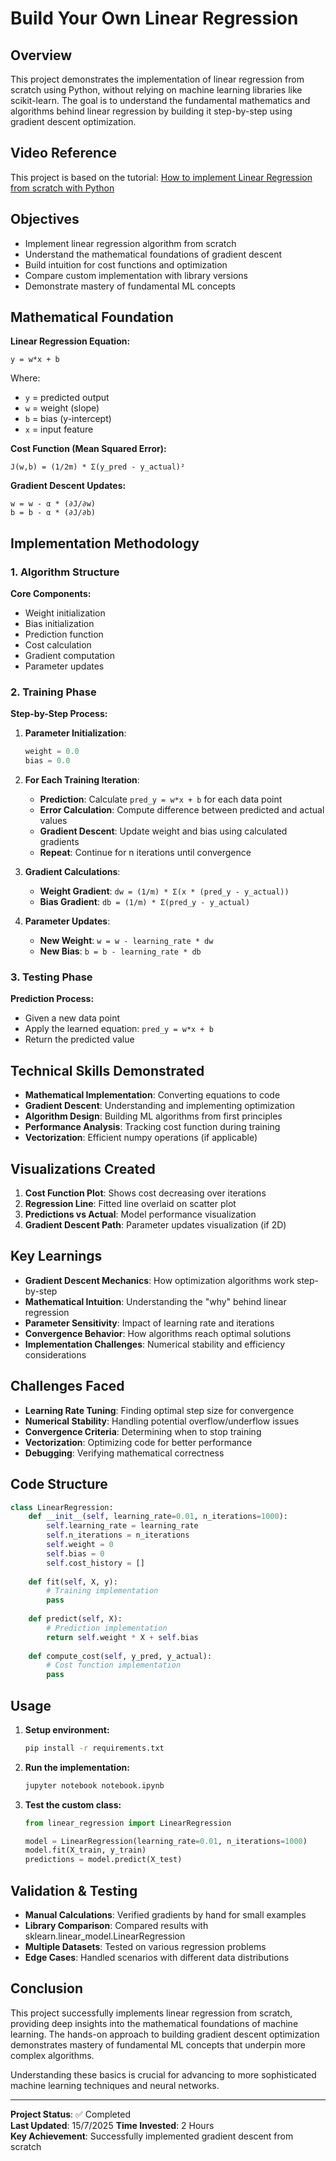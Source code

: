 # Build Your Own Linear Regression

## Overview
This project demonstrates the implementation of linear regression from scratch using Python, without relying on machine learning libraries like scikit-learn. The goal is to understand the fundamental mathematics and algorithms behind linear regression by building it step-by-step using gradient descent optimization.

## Video Reference
This project is based on the tutorial: [How to implement Linear Regression from scratch with Python](https://www.youtube.com/watch?v=QlbyGPVaRSE&ab_channel=InfiniteCodes)

## Objectives
- Implement linear regression algorithm from scratch
- Understand the mathematical foundations of gradient descent
- Build intuition for cost functions and optimization
- Compare custom implementation with library versions
- Demonstrate mastery of fundamental ML concepts

## Mathematical Foundation
**Linear Regression Equation:**
```
y = w*x + b
```
Where:
- `y` = predicted output
- `w` = weight (slope)
- `b` = bias (y-intercept)
- `x` = input feature

**Cost Function (Mean Squared Error):**
```
J(w,b) = (1/2m) * Σ(y_pred - y_actual)²
```

**Gradient Descent Updates:**
```
w = w - α * (∂J/∂w)
b = b - α * (∂J/∂b)
```
## Implementation Methodology

### 1. Algorithm Structure
**Core Components:**
- Weight initialization
- Bias initialization
- Prediction function
- Cost calculation
- Gradient computation
- Parameter updates

### 2. Training Phase
**Step-by-Step Process:**

1. **Parameter Initialization**:
   ```python
   weight = 0.0
   bias = 0.0
   ```

2. **For Each Training Iteration**:
   - **Prediction**: Calculate `pred_y = w*x + b` for each data point
   - **Error Calculation**: Compute difference between predicted and actual values
   - **Gradient Descent**: Update weight and bias using calculated gradients
   - **Repeat**: Continue for n iterations until convergence

3. **Gradient Calculations**:
   - **Weight Gradient**: `dw = (1/m) * Σ(x * (pred_y - y_actual))`
   - **Bias Gradient**: `db = (1/m) * Σ(pred_y - y_actual)`

4. **Parameter Updates**:
   - **New Weight**: `w = w - learning_rate * dw`
   - **New Bias**: `b = b - learning_rate * db`

### 3. Testing Phase
**Prediction Process:**
- Given a new data point
- Apply the learned equation: `pred_y = w*x + b`
- Return the predicted value

## Technical Skills Demonstrated
- **Mathematical Implementation**: Converting equations to code
- **Gradient Descent**: Understanding and implementing optimization
- **Algorithm Design**: Building ML algorithms from first principles
- **Performance Analysis**: Tracking cost function during training
- **Vectorization**: Efficient numpy operations (if applicable)

## Visualizations Created
1. **Cost Function Plot**: Shows cost decreasing over iterations
2. **Regression Line**: Fitted line overlaid on scatter plot
3. **Predictions vs Actual**: Model performance visualization
4. **Gradient Descent Path**: Parameter updates visualization (if 2D)

## Key Learnings
- **Gradient Descent Mechanics**: How optimization algorithms work step-by-step
- **Mathematical Intuition**: Understanding the "why" behind linear regression
- **Parameter Sensitivity**: Impact of learning rate and iterations
- **Convergence Behavior**: How algorithms reach optimal solutions
- **Implementation Challenges**: Numerical stability and efficiency considerations

## Challenges Faced
- **Learning Rate Tuning**: Finding optimal step size for convergence
- **Numerical Stability**: Handling potential overflow/underflow issues
- **Convergence Criteria**: Determining when to stop training
- **Vectorization**: Optimizing code for better performance
- **Debugging**: Verifying mathematical correctness

## Code Structure
```python
class LinearRegression:
    def __init__(self, learning_rate=0.01, n_iterations=1000):
        self.learning_rate = learning_rate
        self.n_iterations = n_iterations
        self.weight = 0
        self.bias = 0
        self.cost_history = []
    
    def fit(self, X, y):
        # Training implementation
        pass
    
    def predict(self, X):
        # Prediction implementation
        return self.weight * X + self.bias
    
    def compute_cost(self, y_pred, y_actual):
        # Cost function implementation
        pass
```

## Usage
1. **Setup environment:**
   ```bash
   pip install -r requirements.txt
   ```

2. **Run the implementation:**
   ```bash
   jupyter notebook notebook.ipynb
   ```

3. **Test the custom class:**
   ```python
   from linear_regression import LinearRegression
   
   model = LinearRegression(learning_rate=0.01, n_iterations=1000)
   model.fit(X_train, y_train)
   predictions = model.predict(X_test)
   ```

## Validation & Testing
- **Manual Calculations**: Verified gradients by hand for small examples
- **Library Comparison**: Compared results with sklearn.linear_model.LinearRegression
- **Multiple Datasets**: Tested on various regression problems
- **Edge Cases**: Handled scenarios with different data distributions

## Conclusion
This project successfully implements linear regression from scratch, providing deep insights into the mathematical foundations of machine learning. The hands-on approach to building gradient descent optimization demonstrates mastery of fundamental ML concepts that underpin more complex algorithms.

Understanding these basics is crucial for advancing to more sophisticated machine learning techniques and neural networks.

---

**Project Status**: ✅ Completed  
**Last Updated**: 15/7/2025 
**Time Invested**: 2 Hours  
**Key Achievement**: Successfully implemented gradient descent from scratch